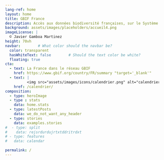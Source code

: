 ```yaml
---
lang-ref: home
layout: home
title: GBIF France
description: Accès aux données biodiversité françaises, sur le Système Mondial d’Information sur la Biodiversité (GBIF)
background: assets/images/placeholders/accueil4.png
imageLicense: |
  © Javier Gamboa Martinez
height: 70vh
navbar:        # What color should the navbar be?
  color: transparent
  hasWhiteText: false        # Should the text color be white?
  floating: true
cta:
  - text: La France dans le réseau GBIF
    href: https://www.gbif.org/country/FR/summary "target='_blank'"
  - text: |
          <img src="assets/images/icons/calendrier.png" alt="calendrier" style="height: 40px;"/>
    href: /calendrier/
composition:
  - type: heroImage
  - type : stats
    data: home.stats
  - type: latestPosts
    data: we_do_not_want_any_header
  - type: stories
    data: examples.stories
#  - type: split
#    data: rejsrdurdujrtxtddritrdxt
# - type: features
#   data: calendar
  
permalink: /
---
```

